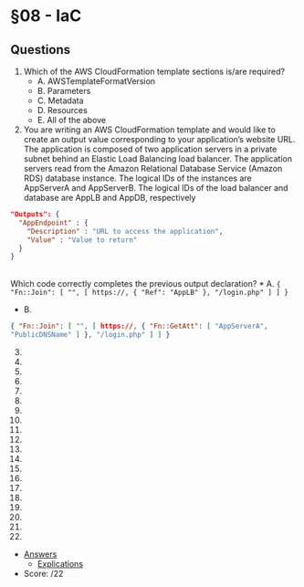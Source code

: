 # §08 - IaC

## Questions
1. Which of the AWS CloudFormation template sections is/are required?
    * A. AWSTemplateFormatVersion
    * B. Parameters
    * C. Metadata
    * D. Resources
    * E. All of the above
2. You are writing an AWS CloudFormation template and would like to create an output
value corresponding to your application’s website URL. The application is composed of
two application servers in a private subnet behind an Elastic Load Balancing load balancer.
The application servers read from the Amazon Relational Database Service (Amazon RDS)
database instance. The logical IDs of the instances are AppServerA and AppServerB. The
logical IDs of the load balancer and database are AppLB and AppDB, respectively
````json
"Outputs": {
  "AppEndpoint" : {
    "Description" : "URL to access the application",
    "Value" : "Value to return"
  }
}
````
<br/>Which code correctly completes the previous output declaration?
    * A. `{ "Fn::Join": [ "", [ https://, { "Ref": "AppLB" }, "/login.php" ] ] }`
   * B.
````json
{ "Fn::Join": [ "", [ https://, { "Fn::GetAtt": [ "AppServerA",
"PublicDNSName" ] }, "/login.php" ] ] }
````
    
3.
4.
5.
6.
7.
8.
9.
10.
11.
12.
13.
14.
15.
16.
17.
18.
19.
20.
21.
22.
* [Answers]()
    * [Explications]()
* Score: /22
